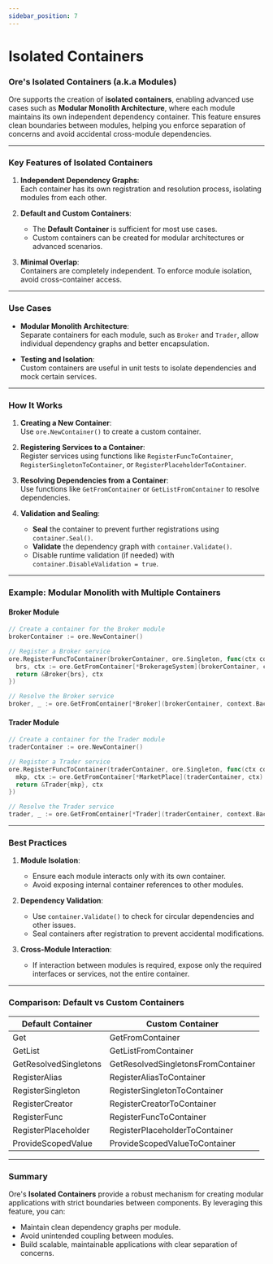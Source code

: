 ```yaml
---
sidebar_position: 7
---
```


# Isolated Containers

### Ore's Isolated Containers (a.k.a Modules)

Ore supports the creation of **isolated containers**, enabling advanced use cases such as **Modular Monolith
Architecture**, where each module maintains its own independent dependency container. This feature ensures clean
boundaries between modules, helping you enforce separation of concerns and avoid accidental cross-module dependencies.

---

### Key Features of Isolated Containers

1. **Independent Dependency Graphs**:  
   Each container has its own registration and resolution process, isolating modules from each other.

2. **Default and Custom Containers**:
    - The **Default Container** is sufficient for most use cases.
    - Custom containers can be created for modular architectures or advanced scenarios.

3. **Minimal Overlap**:  
   Containers are completely independent. To enforce module isolation, avoid cross-container access.

---

### Use Cases

- **Modular Monolith Architecture**:  
  Separate containers for each module, such as `Broker` and `Trader`, allow individual dependency graphs and better
  encapsulation.

- **Testing and Isolation**:  
  Custom containers are useful in unit tests to isolate dependencies and mock certain services.

---

### How It Works

1. **Creating a New Container**:  
   Use `ore.NewContainer()` to create a custom container.

2. **Registering Services to a Container**:  
   Register services using functions like `RegisterFuncToContainer`, `RegisterSingletonToContainer`, or
   `RegisterPlaceholderToContainer`.

3. **Resolving Dependencies from a Container**:  
   Use functions like `GetFromContainer` or `GetListFromContainer` to resolve dependencies.

4. **Validation and Sealing**:
    - **Seal** the container to prevent further registrations using `container.Seal()`.
    - **Validate** the dependency graph with `container.Validate()`.
    - Disable runtime validation (if needed) with `container.DisableValidation = true`.

---

### Example: Modular Monolith with Multiple Containers

#### Broker Module

```go
// Create a container for the Broker module
brokerContainer := ore.NewContainer()

// Register a Broker service
ore.RegisterFuncToContainer(brokerContainer, ore.Singleton, func(ctx context.Context) (*Broker, context.Context) {
  brs, ctx := ore.GetFromContainer[*BrokerageSystem](brokerContainer, ctx) // Resolve dependencies from the Broker container
  return &Broker{brs}, ctx
})

// Resolve the Broker service
broker, _ := ore.GetFromContainer[*Broker](brokerContainer, context.Background())
```

#### Trader Module

```go
// Create a container for the Trader module
traderContainer := ore.NewContainer()

// Register a Trader service
ore.RegisterFuncToContainer(traderContainer, ore.Singleton, func(ctx context.Context) (*Trader, context.Context) {
  mkp, ctx := ore.GetFromContainer[*MarketPlace](traderContainer, ctx) // Resolve dependencies from the Trader container
  return &Trader{mkp}, ctx
})

// Resolve the Trader service
trader, _ := ore.GetFromContainer[*Trader](traderContainer, context.Background())
```

---

### Best Practices

1. **Module Isolation**:
    - Ensure each module interacts only with its own container.
    - Avoid exposing internal container references to other modules.

2. **Dependency Validation**:
    - Use `container.Validate()` to check for circular dependencies and other issues.
    - Seal containers after registration to prevent accidental modifications.

3. **Cross-Module Interaction**:
    - If interaction between modules is required, expose only the required interfaces or services, not the entire
      container.

---

### Comparison: Default vs Custom Containers

| Default Container     | Custom Container                   |
|-----------------------|------------------------------------|
| Get                   | GetFromContainer                   |
| GetList               | GetListFromContainer               |
| GetResolvedSingletons | GetResolvedSingletonsFromContainer |
| RegisterAlias         | RegisterAliasToContainer           |
| RegisterSingleton     | RegisterSingletonToContainer       |
| RegisterCreator       | RegisterCreatorToContainer         |
| RegisterFunc          | RegisterFuncToContainer            |
| RegisterPlaceholder   | RegisterPlaceholderToContainer     |
| ProvideScopedValue    | ProvideScopedValueToContainer      |

---

### Summary

Ore's **Isolated Containers** provide a robust mechanism for creating modular applications with strict boundaries
between components. By leveraging this feature, you can:

- Maintain clean dependency graphs per module.
- Avoid unintended coupling between modules.
- Build scalable, maintainable applications with clear separation of concerns.  
